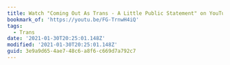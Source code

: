 ```yaml
---
title: Watch "Coming Out As Trans - A Little Public Statement" on YouTube
bookmark_of: 'https://youtu.be/FG-TrnwH4iQ'
tags:
  - Trans
date: '2021-01-30T20:25:01.148Z'
modified: '2021-01-30T20:25:01.148Z'
guid: 3e9a9d65-4ae7-48c6-a8f6-c669d7a792c7
---
```

 
